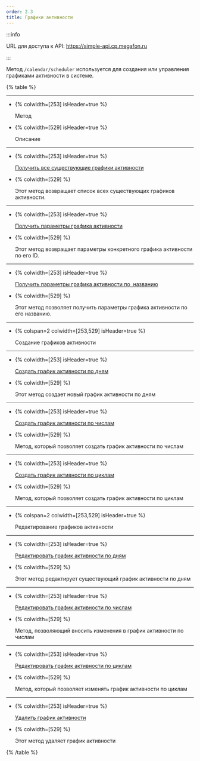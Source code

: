 ```yaml
---
order: 2.3
title: Графики активности
---
```


:::info 

URL для доступа к API: <https://simple-api.cp.megafon.ru>

:::

Метод `/calendar/scheduler` используется для создания или управления графиками активности в системе.

{% table %}

---

*  {% colwidth=[253] isHeader=true %}

   Метод

*  {% colwidth=[529] isHeader=true %}

   Описание

---

*  {% colwidth=[253] isHeader=true %}

   [Получить все существующие графики активности](./rabota-s-2/_index)

*  {% colwidth=[529] %}

   Этот метод возвращает список всех существующих графиков активности.

---

*  {% colwidth=[253] isHeader=true %}

   [Получить параметры графика активности](./poluchit-rabochee-raspisanie-po-unikalnomu-identi)

*  {% colwidth=[529] %}

   Этот метод возвращает параметры конкретного графика активности по его ID.

---

*  {% colwidth=[253] isHeader=true %}

   [Получить параметры графика активности по  названию](./poluchit-parametry-grafika-aktivnosti-po-nazvaniy)

*  {% colwidth=[529] %}

   Этот метод позволяет получить параметры графика активности по его названию.

---

*  {% colspan=2 colwidth=[253,529] isHeader=true %}

   Создание графиков активности

---

*  {% colwidth=[253] isHeader=true %}

   [Создать график активности по дням](./sozdat-grafik-aktivnosti)

*  {% colwidth=[529] %}

   Этот метод создает новый график активности по дням

---

*  {% colwidth=[253] isHeader=true %}

   [Создать график активности по числам](./sozdat-grafik-aktivnosti-po-chislam)

*  {% colwidth=[529] %}

   Метод, который позволяет создать график активности по числам

---

*  {% colwidth=[253] isHeader=true %}

   [Создать график активности по циклам](./sozdat-grafik-aktivnosti-po-ciklu)

*  {% colwidth=[529] %}

   Метод, который позволяет создать график активности по циклам

---

*  {% colspan=2 colwidth=[253,529] isHeader=true %}

   Редактирование графиков активности

---

*  {% colwidth=[253] isHeader=true %}

   [Редактировать график активности по дням](./redaktirovat-grafik-aktivnosti/_index)

*  {% colwidth=[529] %}

   Этот метод редактирует существующий график активности по дням

---

*  {% colwidth=[253] isHeader=true %}

   [Редактировать график активности по числам](./redaktirovanie-grafika-aktivnosti-po-chislam)

*  {% colwidth=[529] %}

   Метод, позволяющий вносить изменения в график активности по числам

---

*  {% colwidth=[253] isHeader=true %}

   [Редактировать график активности по циклам](./redaktirovanie-grafika-aktivnosti-po-ciklam)

*  {% colwidth=[529] %}

   Метод, который позволяет изменять график активности по циклам

---

*  {% colwidth=[253] isHeader=true %}

   [Удалить график активности](./udalit-grafik-aktivnosti)

*  {% colwidth=[529] %}

   Этот метод удаляет график активности

{% /table %}
